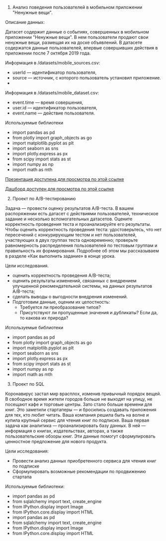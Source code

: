 1) Анализ поведения пользователей в мобильном приложении "Ненужные вещи".

Описание данных:

Датасет содержит данные о событиях, совершенных в мобильном приложении "Ненужные вещи". В нем пользователи продают свои ненужные вещи, размещая их на доске объявлений. В датасете содержатся данные пользователей, впервые совершивших действия в приложении после 7 октября 2019 года.

Информация в /datasets/mobile_sources.csv:

- userId — идентификатор пользователя,
- source — источник, с которого пользователь установил приложение.
- 
Информация в /datasets/mobile_dataset.csv:

- event.time — время совершения,
- user.id — идентификатор пользователя,
- event.name — действие пользователя.

Используемые библиотеки
- import pandas as pd
- from plotly import graph_objects as go
- import matplotlib.pyplot as plt
- import seaborn as sns
- import plotly.express as px
- from scipy import stats as st
- import numpy as np
- import math as mth

[Презентация доступена для просмотра по этой ссылке](https://disk.yandex.ru/i/7E9BeYJmnrx9Cw)

[Дашборд доступен для просмотра по этой ссылке](https://public.tableau.com/views/_16972362033250/Dashboard1?:language=en-US&publish=yes&:display_count=n&:origin=viz_share_link)

2) Проект по А/B-тестированию

Задача — провести оценку результатов A/B-теста. В вашем распоряжении есть датасет с действиями пользователей, техническое задание и несколько вспомогательных датасетов. Оцените корректность проведения теста и проанализируйте его результаты. Чтобы оценить корректность проведения теста: удостоверьтесь, что нет пересечений с конкурирующим тестом и нет пользователей, участвующих в двух группах теста одновременно; проверьте равномерность распределения пользователей по тестовым группам и правильность их формирования. Подробнее об этом мы рассказываем в разделе «Как выполнить задание» в конце урока.

Цели исследования.
- оценить корректность проведения A/B-теста;
- оценить результаты изменений, связанных с внедрением улучшенной рекомендательной системы, на данных результатов A/B-теста;
- сделать выводы о выгодности внедрения изменений.
- Подготовим данные, оценим их целостность:
    - Требуется ли преобразование типов?
    - Присутствуют ли пропущенные значения и дубликаты? Если да, то какова их природа?

Используемые библиотеки
- import pandas as pd
- from plotly import graph_objects as go
- import matplotlib.pyplot as plt
- import seaborn as sns
- import plotly.express as px
- from scipy import stats as st
- import numpy as np
- import math as mth


3) Проект по SQL

Коронавирус застал мир врасплох, изменив привычный порядок вещей. В свободное время жители городов больше не выходят на улицу, не посещают кафе и торговые центры. Зато стало больше времени для книг. Это заметили стартаперы — и бросились создавать приложения для тех, кто любит читать. Ваша компания решила быть на волне и купила крупный сервис для чтения книг по подписке. Ваша первая задача как аналитика — проанализировать базу данных. В ней — информация о книгах, издательствах, авторах, а также пользовательские обзоры книг. Эти данные помогут сформулировать ценностное предложение для нового продукта.

Цели исследования:

- Провести анализ данных приобретенного сервиса для чтения книг по подписке
- Сформулировать возможные рекомендации по продвижению стартапа

Используемые библиотеки:
- import pandas as pd
- from sqlalchemy import text, create_engine
- from IPython.display import Image
- from IPython.core.display import HTML
- import pandas as pd
- from sqlalchemy import text, create_engine
- from IPython.display import Image
- from IPython.core.display import HTML
